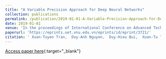 ```yaml
---
title: "A Variable Precision Approach for Deep Neural Networks"
collection: publications
permalink: /publication/2019-01-01-A-Variable-Precision-Approach-for-Deep-Neural-Networks
date: 2019-01-01
venue: 'In the proceedings of International Conference on Advanced Technologies for Communications (ATC) 2019'
paperurl: 'https://eprints.uet.vnu.edu.vn/eprints/id/eprint/3721/'
citation: ' Xuan-Tuyen Tran,  Duy-Anh Nguyen,  Duy-Hieu Bui,  Xuan-Tu Tran, &quot;A Variable Precision Approach for Deep Neural Networks.&quot; In the proceedings of International Conference on Advanced Technologies for Communications (ATC) 2019, 2019.'
---
```

[Access paper here](https://eprints.uet.vnu.edu.vn/eprints/id/eprint/3721/){:target="_blank"}
